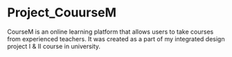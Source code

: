 # Project_CouurseM
CourseM is an online learning platform that allows users to take courses from experienced teachers. It was created as a part of my integrated design project I &amp; II course in university.
